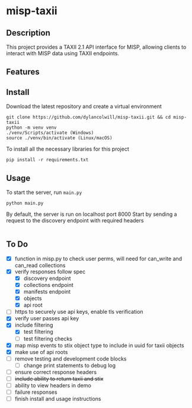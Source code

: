 # misp-taxii

## Description

This project provides a TAXII 2.1 API interface for MISP, allowing clients to interact with MISP data using TAXII endpoints.

## Features

## Install
Download the latest repository and create a virtual environment
```
git clone https://github.com/dylancolwill/misp-taxii.git && cd misp-taxii
python -m venv venv
./venv/Scripts/activate (Windows)
source ./venv/bin/activate (Linux/macOS)
```

To install all the necessary libraries for this project
```
pip install -r requirements.txt
```

## Usage
To start the server, run `main.py`
```
python main.py
```

By default, the server is run on localhost port 8000
Start by sending a request to the discovery endpoint with required headers
```

```

## To Do
- [x] function in misp.py to check user perms, will need for can_write and can_read collections
- [x] verify responses follow spec
  - [x] discovery endpoint
  - [x] collections endpoint
  - [x] manifests endpoint
  - [x] objects
  - [x] api root
- [ ] https to securely use api keys, enable tls verification
- [x] verify user passes api key
- [x] include filtering
  - [x] test filtering
  - [ ] test filtering checks
- [x] map misp events to stix object type to include in uuid for taxii objects
- [x] make use of api roots
- [ ] remove testing and development code blocks
  - [ ] change print statements to debug log
- [ ] ensure correct response headers
- [ ] ~~include ability to return taxii and stix~~
- [ ] ability to view headers in demo
- [ ] failure responses
- [ ] finish install and usage instructions
